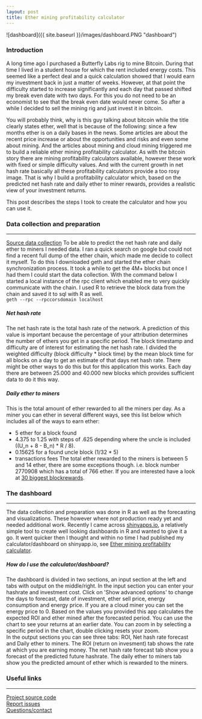 ```yaml
---
layout: post
title: Ether mining profitability calculator
---
```

![dashboard]({{ site.baseurl }}/images/dashboard.PNG "dashboard")

### Introduction
A long time ago I purchased a Butterfly Labs rig to mine Bitcoin. During that time I lived in a student house for which the rent included energy costs. This seemed like a perfect deal and a quick calculation showed that I would earn my investment back in just a matter of weeks. However, at that point the difficulty started to increase significantly and each day that passed shifted my break even date with two days. For this you do not need to be an economist to see that the break even date would never come. So after a while I decided to sell the mining rig and just invest it in bitcoin.

You will probably think, why is this guy talking about bitcoin while the title clearly states ether, well that is because of the following: since a few months ether is on a daily bases in the news. Some articles are about the recent price increase or about the opportunities and risks and even some about mining. And the articles about mining and cloud mining triggered me to build a reliable ether mining profitability calculator. As with the bitcoin story there are mining profitability calculators available, however these work with fixed or simple difficulty values. And with the current growth in net hash rate basically all these profitability calculators provide a too rosy image. That is why I build a profitability calculator which, based on the predicted net hash rate and daily ether to miner rewards, provides a realistic view of your investment returns.    

This post describes the steps I took to create the calculator and how you can use it.

### Data collection and preparation
----
[Source data collection](https://github.com/fathomson/Ether-mining-profitability-calculator/blob/master/data_prep.R)
To be able to predict the net hash rate and daily ether to miners I needed data. I ran a quick search on google but could not find a recent full dump of the ether chain, which made me decide to collect it myself. To do this I downloaded geth and started the ether chain synchronization process. It took a while to get the 4M+ blocks but once I had them I could start the data collection. With the command below I started a local instance of the rpc client which enabled me to very quickly communicate with the chain. I used R to retrieve the block data from the chain and saved it to sql with R as well.  
`geth --rpc --rpccorsdomain localhost`

##### Net hash rate
The net hash rate is the total hash rate of the network. A prediction of this value is important because the percentage of your attribution determines the number of ethers you get in a specific period. The block timestamp and difficulty are of interest for estimating the net hash rate. I divided the weighted difficulty (block difficulty * block time) by the mean block time for all blocks on a day to get an estimate of that days net hash rate. There might be  other ways to do this but for this application this works. Each day there are between 25.000 and 40.000 new blocks which provides sufficient data to do it this way.

##### Daily ether to miners
This is the total amount of ether rewarded to all the miners per day. As a miner you can ether in several different ways, see this list below which includes all of the ways to earn ether:
* 5 ether for a block found
* 4.375 to 1.25 with steps of .625 depending where the uncle is included ((U_n + 8 - B_n) * R / 8).
* 0.15625 for a found uncle block (1/32 * 5)
* transactions fees
The total ether rewarded to the miners is between 5 and 14 ether, there are some exceptions though. i.e. block number 2770908 which has a total of 766 ether. If you are interested have a look at [30 biggest blockrewards](https://github.com/fathomson/Ether-mining-profitability-calculator/blob/master/dashboard/data/top30_block_eth_rewards.csv).

### The dashboard
----
The data collection and preparation was done in R as well as the forecasting and visualizations. These however where not production ready yet and needed additional work. Recently I came across [shinyapps.io](https://www.shinyapps.io/), a relatively simple tool to create well looking dashboards in R and wanted to give it a go. It went quicker then I thought and within no time I had published my calculator/dashboard on shinyapp.io, see [Ether mining profitability calculator](https://ethereum.shinyapps.io/dashboard/).

##### How do I use the calculator/dashboard?
The dashboard is divided in two sections, an input section at the left and tabs with output on the middle/right. In the input section you can enter your hashrate and investment cost. Click on 'Show advanced options' to change the days to forecast, date of investment, ether sell price, energy consumption and energy price. If you are a cloud miner you can set the energy price to 0. Based on the values you provided this app calculates the expected ROI and ether mined after the forecasted period. You can use the chart to see your returns at an earlier date. You can zoom in by selecting a specific period in the chart, double clicking resets your zoom.  
In the output sections you can see three tabs: ROI, Net hash rate forecast and Daily ether to miners. The ROI (return on invesment) tab shows the rate at which you are earning money. The net hash rate forecast tab show you a forecast of the predicted future hashrate. The daily ether to miners tab show you the predicted amount of ether which is rewarded to the miners.

### Useful links
----
[Project source code](https://github.com/fathomson/Ether-mining-profitability-calculator)  
[Report issues](https://github.com/fathomson/Ether-mining-profitability-calculator/issues)  
[Questions/contact](https://www.linkedin.com/in/fathomson/)  
